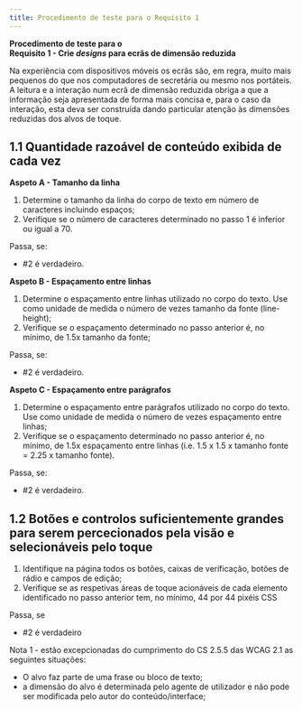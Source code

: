 ```yaml
---
title: Procedimento de teste para o Requisito 1 
---
```


**Procedimento de teste para o**<br>**Requisito 1 - Crie <em lang="en">designs</em> para ecrãs de dimensão reduzida**

Na experiência com dispositivos móveis os ecrãs são, em regra, muito mais pequenos do que nos computadores de secretária ou mesmo nos portáteis. A leitura e a interação num ecrã de dimensão reduzida obriga a que a informação seja apresentada de forma mais concisa e, para o caso da interação, esta deva ser construída dando particular atenção às dimensões reduzidas  dos alvos de toque. 

## 1.1 Quantidade razoável de conteúdo exibida de cada vez

**Aspeto A - Tamanho da linha**

1. Determine o tamanho da linha do corpo de texto em número de caracteres incluindo espaços;
2. Verifique se o número de caracteres determinado no passo 1 é inferior ou igual a 70.


Passa, se:

- #2 é verdadeiro.


**Aspeto B - Espaçamento entre linhas**

1. Determine o espaçamento entre linhas utilizado no corpo do texto. Use como unidade de medida o número de vezes tamanho da fonte (line-height);
2. Verifique se o espaçamento determinado no passo anterior é, no mínimo, de 1.5x tamanho da fonte;

Passa, se:

- #2 é verdadeiro.

**Aspeto C - Espaçamento entre parágrafos**

1. Determine o espaçamento entre parágrafos utilizado no corpo do texto. Use como unidade de medida o número de vezes espaçamento entre linhas;
2. Verifique se o espaçamento determinado no passo anterior é, no mínimo, de 1.5x espaçamento entre linhas (i.e. 1.5 x 1.5 x tamanho fonte = 2.25 x tamanho fonte).

Passa, se:

- #2 é verdadeiro.


## 1.2 Botões e controlos suficientemente grandes para serem percecionados pela visão e selecionáveis pelo toque

1. Identifique na página todos os botões, caixas de verificação, botões de rádio e campos de edição;
2. Verifique se as respetivas áreas de toque acionáveis de cada elemento identificado no passo anterior tem, no mínimo, 44 por 44 pixéis CSS

Passa, se

- #2 é verdadeiro

Nota 1 -  estão excepcionadas do cumprimento do CS 2.5.5 das WCAG 2.1 as seguintes situações:

- O alvo faz parte de uma frase ou bloco de texto;
- a dimensão do alvo é determinada pelo agente de utilizador e não pode ser modificada pelo autor do conteúdo/interface;


